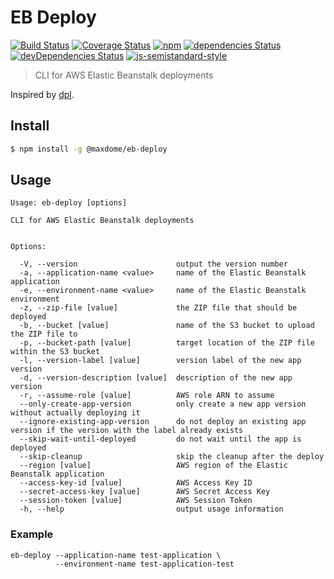 # EB Deploy

[![Build Status](https://travis-ci.org/maxdome/eb-deploy.svg?branch=develop)](https://travis-ci.org/maxdome/eb-deploy)
[![Coverage Status](https://coveralls.io/repos/github/maxdome/eb-deploy/badge.svg?branch=develop)](https://coveralls.io/github/maxdome/eb-deploy?branch=develop)
[![npm](https://img.shields.io/npm/v/@maxdome/eb-deploy.svg)](https://www.npmjs.com/package/@maxdome/eb-deploy)
[![dependencies Status](https://david-dm.org/maxdome/eb-deploy/status.svg)](https://david-dm.org/maxdome/eb-deploy)
[![devDependencies Status](https://david-dm.org/maxdome/eb-deploy/dev-status.svg)](https://david-dm.org/maxdome/eb-deploy?type=dev)
[![js-semistandard-style](https://img.shields.io/badge/code%20style-semistandard-brightgreen.svg)](https://github.com/Flet/semistandard)


> CLI for AWS Elastic Beanstalk deployments
 
Inspired by [dpl](https://github.com/travis-ci/dpl).

## Install

```sh
$ npm install -g @maxdome/eb-deploy
```

## Usage

```
Usage: eb-deploy [options]

CLI for AWS Elastic Beanstalk deployments


Options:

  -V, --version                      output the version number
  -a, --application-name <value>     name of the Elastic Beanstalk application
  -e, --environment-name <value>     name of the Elastic Beanstalk environment
  -z, --zip-file [value]             the ZIP file that should be deployed
  -b, --bucket [value]               name of the S3 bucket to upload the ZIP file to
  -p, --bucket-path [value]          target location of the ZIP file within the S3 bucket
  -l, --version-label [value]        version label of the new app version
  -d, --version-description [value]  description of the new app version
  -r, --assume-role [value]          AWS role ARN to assume
  --only-create-app-version          only create a new app version without actually deploying it
  --ignore-existing-app-version      do not deploy an existing app version if the version with the label already exists
  --skip-wait-until-deployed         do not wait until the app is deployed
  --skip-cleanup                     skip the cleanup after the deploy
  --region [value]                   AWS region of the Elastic Beanstalk application
  --access-key-id [value]            AWS Access Key ID
  --secret-access-key [value]        AWS Secret Access Key
  --session-token [value]            AWS Session Token
  -h, --help                         output usage information
```

### Example

```
eb-deploy --application-name test-application \
          --environment-name test-application-test
```
